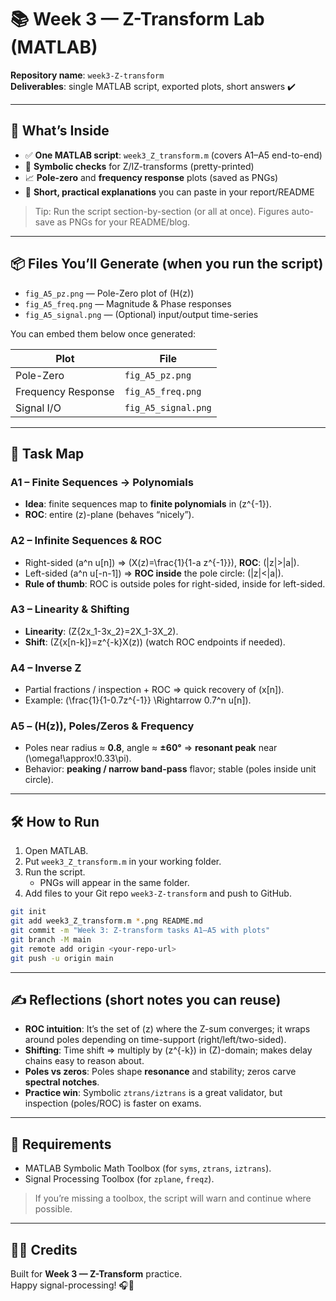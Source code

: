 
# 📚 Week 3 — Z-Transform Lab (MATLAB)

**Repository name**: `week3-Z-transform`  
**Deliverables**: single MATLAB script, exported plots, short answers ✔️

---

## 🚀 What’s Inside
- ✅ **One MATLAB script**: `week3_Z_transform.m` (covers A1–A5 end-to-end)
- 🧮 **Symbolic checks** for Z/IZ-transforms (pretty-printed)
- 📈 **Pole-zero** and **frequency response** plots (saved as PNGs)
- 🧠 **Short, practical explanations** you can paste in your report/README

> Tip: Run the script section-by-section (or all at once). Figures auto-save as PNGs for your README/blog.

---

## 📦 Files You’ll Generate (when you run the script)
- `fig_A5_pz.png` — Pole-Zero plot of \(H(z)\)
- `fig_A5_freq.png` — Magnitude & Phase responses
- `fig_A5_signal.png` — (Optional) input/output time-series

You can embed them below once generated:

| Plot | File |
|------|------|
| Pole-Zero | `fig_A5_pz.png` |
| Frequency Response | `fig_A5_freq.png` |
| Signal I/O | `fig_A5_signal.png` |

---

## 🧩 Task Map

### A1 – Finite Sequences → Polynomials
- **Idea**: finite sequences map to **finite polynomials** in \(z^{-1}\).
- **ROC**: entire \(z\)-plane (behaves “nicely”).

### A2 – Infinite Sequences & ROC
- Right-sided \(a^n u[n]\) ⇒ \(X(z)=\frac{1}{1-a z^{-1}}\), **ROC**: \(|z|>|a|\).
- Left-sided \(a^n u[-n-1]\) ⇒ **ROC inside** the pole circle: \(|z|<|a|\).
- **Rule of thumb**: ROC is outside poles for right-sided, inside for left-sided.

### A3 – Linearity & Shifting
- **Linearity**: \(Z\{2x_1-3x_2\}=2X_1-3X_2\).
- **Shift**: \(Z\{x[n-k]\}=z^{-k}X(z)\) (watch ROC endpoints if needed).

### A4 – Inverse Z
- Partial fractions / inspection + ROC ⇒ quick recovery of \(x[n]\).
- Example: \(\frac{1}{1-0.7z^{-1}} \Rightarrow 0.7^n u[n]\).

### A5 – \(H(z)\), Poles/Zeros & Frequency
- Poles near radius ≈ **0.8**, angle ≈ **±60°** ⇒ **resonant peak** near \(\omega\!\approx\!0.33\pi\).
- Behavior: **peaking / narrow band-pass** flavor; stable (poles inside unit circle).

---

## 🛠️ How to Run
1. Open MATLAB.
2. Put `week3_Z_transform.m` in your working folder.
3. Run the script.  
   - PNGs will appear in the same folder.
4. Add files to your Git repo `week3-Z-transform` and push to GitHub.

```bash
git init
git add week3_Z_transform.m *.png README.md
git commit -m "Week 3: Z-transform tasks A1–A5 with plots"
git branch -M main
git remote add origin <your-repo-url>
git push -u origin main
```

---

## ✍️ Reflections (short notes you can reuse)
- **ROC intuition**: It’s the set of \(z\) where the Z-sum converges; it wraps around poles depending on time-support (right/left/two-sided).
- **Shifting**: Time shift ⇒ multiply by \(z^{-k}\) in \(Z\)-domain; makes delay chains easy to reason about.
- **Poles vs zeros**: Poles shape **resonance** and stability; zeros carve **spectral notches**.
- **Practice win**: Symbolic `ztrans/iztrans` is a great validator, but inspection (poles/ROC) is faster on exams.

---

## 🧰 Requirements
- MATLAB Symbolic Math Toolbox (for `syms`, `ztrans`, `iztrans`).
- Signal Processing Toolbox (for `zplane`, `freqz`).

> If you’re missing a toolbox, the script will warn and continue where possible.

---

## 🧑‍💻 Credits
Built for **Week 3 — Z-Transform** practice.  
Happy signal-processing! 🎧📡
